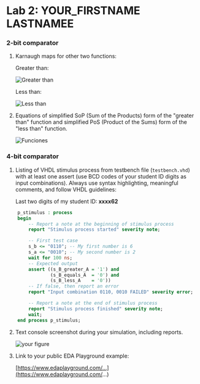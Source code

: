 # Lab 2: YOUR_FIRSTNAME LASTNAMEE

### 2-bit comparator

1. Karnaugh maps for other two functions:

   Greater than:

   ![Greater than](https://user-images.githubusercontent.com/91128806/155296850-59426b64-dfdc-4ef2-82fa-e9819c71dbbb.png)


   Less than:

   ![Less than](https://user-images.githubusercontent.com/91128806/155296934-80bc9f11-b778-4377-8e7e-93b2f28e5637.png)


2. Equations of simplified SoP (Sum of the Products) form of the "greater than" function and simplified PoS (Product of the Sums) form of the "less than" function.

   ![Funciones](https://user-images.githubusercontent.com/91128806/155296959-38cae003-d521-4891-b8d2-d74d2b55480a.png)


### 4-bit comparator

1. Listing of VHDL stimulus process from testbench file (`testbench.vhd`) with at least one assert (use BCD codes of your student ID digits as input combinations). Always use syntax highlighting, meaningful comments, and follow VHDL guidelines:

   Last two digits of my student ID: **xxxx62**

```vhdl
    p_stimulus : process
    begin
        -- Report a note at the beginning of stimulus process
        report "Stimulus process started" severity note;

        -- First test case
        s_b <= "0110"; -- My first number is 6
        s_a <= "0010"; -- My second number is 2
        wait for 100 ns;
        -- Expected output
        assert ((s_B_greater_A = '1') and
                (s_B_equals_A  = '0') and
                (s_B_less_A    = '0'))
        -- If false, then report an error
        report "Input combination 0110, 0010 FAILED" severity error;

        -- Report a note at the end of stimulus process
        report "Stimulus process finished" severity note;
        wait;
    end process p_stimulus;
```

2. Text console screenshot during your simulation, including reports.

   ![your figure]()

3. Link to your public EDA Playground example:

   [https://www.edaplayground.com/...](https://www.edaplayground.com/...)

